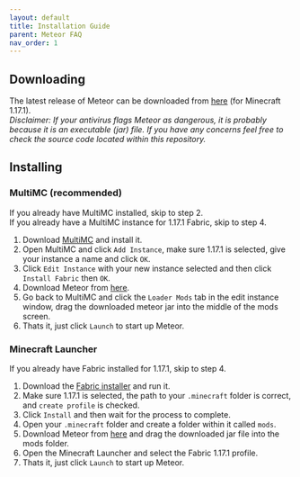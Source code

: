 ```yaml
---
layout: default
title: Installation Guide
parent: Meteor FAQ
nav_order: 1
---
```


<!-- START doctoc generated TOC please keep comment here to allow auto update -->
<!-- DON'T EDIT THIS SECTION, INSTEAD RE-RUN doctoc TO UPDATE -->

## Downloading

The latest release of Meteor can be downloaded from [here](https://meteorclient.com/download) (for Minecraft 1.17.1).  
*Disclaimer: If your antivirus flags Meteor as dangerous, it is probably because it is an executable (jar) file. If you have any concerns feel free to check the source code located within this repository.*

## Installing

### MultiMC (recommended)
If you already have MultiMC installed, skip to step 2.  
If you already have a MultiMC instance for 1.17.1 Fabric, skip to step 4.  

1. Download [MultiMC](https://multimc.org/#Download) and install it.
2. Open MultiMC and click `Add Instance`, make sure 1.17.1 is selected, give your instance a name and click `OK`.
3. Click `Edit Instance` with your new instance selected and then click `Install Fabric` then `OK`.
4. Download Meteor from [here](https://meteorclient.com/download).
5. Go back to MultiMC and click the `Loader Mods` tab in the edit instance window, drag the downloaded meteor jar into the middle of the mods screen.
6. Thats it, just click `Launch` to start up Meteor.

### Minecraft Launcher
If you already have Fabric installed for 1.17.1, skip to step 4.

1. Download the [Fabric installer](https://fabricmc.net/use/) and run it.
2. Make sure 1.17.1 is selected, the path to your `.minecraft` folder is correct, and `create profile` is checked.
3. Click `Install` and then wait for the process to complete.
4. Open your `.minecraft` folder and create a folder within it called `mods`.
4. Download Meteor from [here](https://meteorclient.com/download) and drag the downloaded jar file into the mods folder.
5. Open the Minecraft Launcher and select the Fabric 1.17.1 profile.
6. Thats it, just click `Launch` to start up Meteor.

